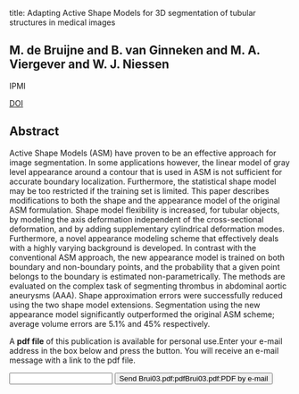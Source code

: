 title: Adapting Active Shape Models for 3D segmentation of tubular structures in medical images

## M. de Bruijne and B. van Ginneken and M. A. Viergever and W. J. Niessen
IPMI

<a href="https://doi.org/10.1007/b11820">DOI</a>

## Abstract
Active Shape Models (ASM) have proven to be an effective approach for image segmentation. In some applications however, the linear model of gray level appearance around a contour that is used in ASM is not sufficient for accurate boundary localization. Furthermore, the statistical shape model may be too restricted if the training set is limited. This paper describes modifications to both the shape and the appearance model of the original ASM formulation. Shape model flexibility is increased, for tubular objects, by modeling the axis deformation independent of the cross-sectional deformation, and by adding supplementary cylindrical deformation modes. Furthermore, a novel appearance modeling scheme that effectively deals with a highly varying background is developed. In contrast with the conventional ASM approach, the new appearance model is trained on both boundary and non-boundary points, and the probability that a given point belongs to the boundary is estimated non-parametrically. The methods are evaluated on the complex task of segmenting thrombus in abdominal aortic aneurysms (AAA). Shape approximation errors were successfully reduced using the two shape model extensions. Segmentation using the new appearance model significantly outperformed the original ASM scheme; average volume errors are 5.1% and 45% respectively.

A <b>pdf file</b> of this publication is available for personal use.Enter your e-mail address in the box below and press the button. You will receive an e-mail message with a link to the pdf file.
<form action="sender.php">  <input type="text" name="email">  <input type="submit" value="Send Brui03.pdf:pdfBrui03.pdf:PDF by e-mail"></form>